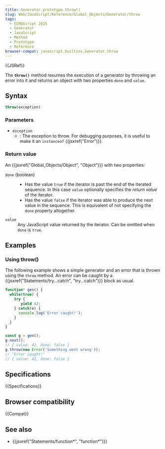 ```yaml
---
title: Generator.prototype.throw()
slug: Web/JavaScript/Reference/Global_Objects/Generator/throw
tags:
  - ECMAScript 2015
  - Generator
  - JavaScript
  - Method
  - Prototype
  - Reference
browser-compat: javascript.builtins.Generator.throw
---
```

{{JSRef}}

The **`throw()`** method resumes the execution of a generator by throwing an
error into it and returns an object with two properties `done` and `value`.

## Syntax

```js
throw(exception)
```

### Parameters

- `exception`
  - : The exception to throw. For debugging purposes, it is useful to make it an
    `instanceof` {{jsxref("Error")}}.

### Return value

An {{jsxref("Global_Objects/Object", "Object")}} with two
properties:

<dl><dt><code>done</code> (boolean)</dt><dd><ul><li>Has the value <code>true</code> if the iterator is past the end of the iterated
sequence. In this case <code>value</code> optionally specifies the <em>return
value</em> of the iterator.</li><li>Has the value <code>false</code> if the iterator was able to produce the next
value in the sequence. This is equivalent of not specifying the <code>done</code>
property altogether.</li></ul></dd><dt><code>value</code></dt><dd>Any JavaScript value returned by the iterator. Can be omitted when <code>done</code>
is <code>true</code>.</dd></dl>

## Examples

### Using throw()

The following example shows a simple generator and an error that is thrown using
the `throw` method. An error can be caught by a
{{jsxref("Statements/try...catch", "try...catch")}} block as
usual.

```js
function* gen() {
  while(true) {
    try {
       yield 42;
    } catch(e) {
      console.log('Error caught!');
    }
  }
}

const g = gen();
g.next();
// { value: 42, done: false }
g.throw(new Error('Something went wrong'));
// "Error caught!"
// { value: 42, done: false }
```

## Specifications

{{Specifications}}

## Browser compatibility

{{Compat}}

## See also

- {{jsxref("Statements/function*", "function*")}}
